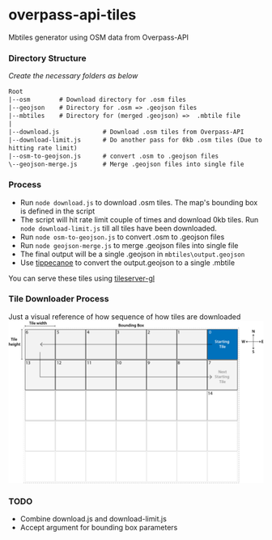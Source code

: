 # overpass-api-tiles
Mbtiles generator using OSM data from Overpass-API

### Directory Structure
*Create the necessary folders as below*
```
Root
|--osm        # Download directory for .osm files
|--geojson    # Directory for .osm => .geojson files
|--mbtiles    # Directory for (merged .geojson) =>  .mbtile file
|
|--download.js            # Download .osm tiles from Overpass-API
|--download-limit.js      # Do another pass for 0kb .osm tiles (Due to hitting rate limit)
|--osm-to-geojson.js      # convert .osm to .geojson files
\--geojson-merge.js       # Merge .geojson files into single file
```

### Process
- Run `node download.js` to download .osm tiles. The map's bounding box is defined in the script
- The script will hit rate limit couple of times and download 0kb tiles. Run `node download-limit.js` till all tiles have been downloaded.
- Run `node osm-to-geojson.js` to convert .osm to .geojson files
- Run `node geojson-merge.js` to merge .geojson files into single file
- The final output will be a single .geojson in `mbtiles\output.geojson`
- Use [tippecanoe](https://github.com/mapbox/tippecanoe) to convert the output.geojson to a single .mbtile


You can serve these tiles using [tileserver-gl](https://github.com/klokantech/tileserver-gl)

### Tile Downloader Process
Just a visual reference of how sequence of how tiles are downloaded
![tile-download.png](img/tile-download.png)

### TODO
- Combine download.js and download-limit.js
- Accept argument for bounding box parameters
